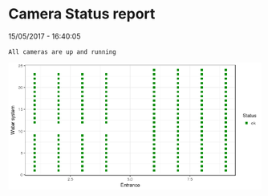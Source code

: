 Camera Status report
================
15/05/2017 - 16:40:05

    All cameras are up and running

![](camreport_files/figure-markdown_github/unnamed-chunk-2-1.png)

